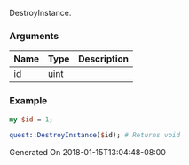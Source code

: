 DestroyInstance.
### Arguments
**Name**|**Type**|**Description**
:---|:---|:---
id|uint|

### Example

```perl
my $id = 1;

quest::DestroyInstance($id); # Returns void
```


Generated On 2018-01-15T13:04:48-08:00
